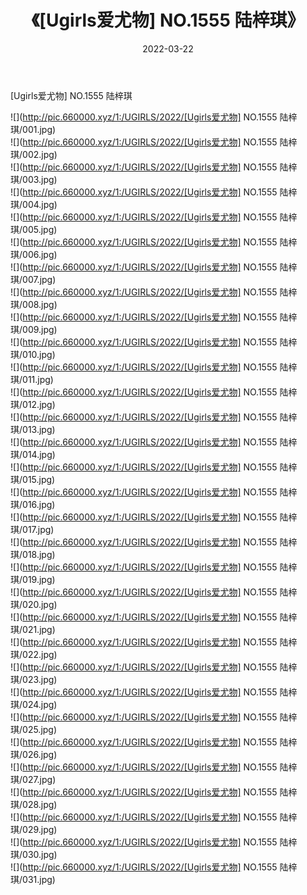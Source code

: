 ﻿---
layout: post
title:  《[Ugirls爱尤物] NO.1555 陆梓琪》
date:   2022-03-22
img: http://pic.660000.xyz/1:/UGIRLS/2022/[Ugirls爱尤物] NO.1555 陆梓琪/000.jpg
categories: [美女, 清纯, 唯美]
---

[Ugirls爱尤物] NO.1555 陆梓琪

 ![](http://pic.660000.xyz/1:/UGIRLS/2022/[Ugirls爱尤物] NO.1555 陆梓琪/001.jpg) <br>![](http://pic.660000.xyz/1:/UGIRLS/2022/[Ugirls爱尤物] NO.1555 陆梓琪/002.jpg) <br>![](http://pic.660000.xyz/1:/UGIRLS/2022/[Ugirls爱尤物] NO.1555 陆梓琪/003.jpg) <br>![](http://pic.660000.xyz/1:/UGIRLS/2022/[Ugirls爱尤物] NO.1555 陆梓琪/004.jpg) <br>![](http://pic.660000.xyz/1:/UGIRLS/2022/[Ugirls爱尤物] NO.1555 陆梓琪/005.jpg) <br>![](http://pic.660000.xyz/1:/UGIRLS/2022/[Ugirls爱尤物] NO.1555 陆梓琪/006.jpg) <br>![](http://pic.660000.xyz/1:/UGIRLS/2022/[Ugirls爱尤物] NO.1555 陆梓琪/007.jpg) <br>![](http://pic.660000.xyz/1:/UGIRLS/2022/[Ugirls爱尤物] NO.1555 陆梓琪/008.jpg) <br>![](http://pic.660000.xyz/1:/UGIRLS/2022/[Ugirls爱尤物] NO.1555 陆梓琪/009.jpg) <br>![](http://pic.660000.xyz/1:/UGIRLS/2022/[Ugirls爱尤物] NO.1555 陆梓琪/010.jpg) <br>![](http://pic.660000.xyz/1:/UGIRLS/2022/[Ugirls爱尤物] NO.1555 陆梓琪/011.jpg) <br>![](http://pic.660000.xyz/1:/UGIRLS/2022/[Ugirls爱尤物] NO.1555 陆梓琪/012.jpg) <br>![](http://pic.660000.xyz/1:/UGIRLS/2022/[Ugirls爱尤物] NO.1555 陆梓琪/013.jpg) <br>![](http://pic.660000.xyz/1:/UGIRLS/2022/[Ugirls爱尤物] NO.1555 陆梓琪/014.jpg) <br>![](http://pic.660000.xyz/1:/UGIRLS/2022/[Ugirls爱尤物] NO.1555 陆梓琪/015.jpg) <br>![](http://pic.660000.xyz/1:/UGIRLS/2022/[Ugirls爱尤物] NO.1555 陆梓琪/016.jpg) <br>![](http://pic.660000.xyz/1:/UGIRLS/2022/[Ugirls爱尤物] NO.1555 陆梓琪/017.jpg) <br>![](http://pic.660000.xyz/1:/UGIRLS/2022/[Ugirls爱尤物] NO.1555 陆梓琪/018.jpg) <br>![](http://pic.660000.xyz/1:/UGIRLS/2022/[Ugirls爱尤物] NO.1555 陆梓琪/019.jpg) <br>![](http://pic.660000.xyz/1:/UGIRLS/2022/[Ugirls爱尤物] NO.1555 陆梓琪/020.jpg) <br>![](http://pic.660000.xyz/1:/UGIRLS/2022/[Ugirls爱尤物] NO.1555 陆梓琪/021.jpg) <br>![](http://pic.660000.xyz/1:/UGIRLS/2022/[Ugirls爱尤物] NO.1555 陆梓琪/022.jpg) <br>![](http://pic.660000.xyz/1:/UGIRLS/2022/[Ugirls爱尤物] NO.1555 陆梓琪/023.jpg) <br>![](http://pic.660000.xyz/1:/UGIRLS/2022/[Ugirls爱尤物] NO.1555 陆梓琪/024.jpg) <br>![](http://pic.660000.xyz/1:/UGIRLS/2022/[Ugirls爱尤物] NO.1555 陆梓琪/025.jpg) <br>![](http://pic.660000.xyz/1:/UGIRLS/2022/[Ugirls爱尤物] NO.1555 陆梓琪/026.jpg) <br>![](http://pic.660000.xyz/1:/UGIRLS/2022/[Ugirls爱尤物] NO.1555 陆梓琪/027.jpg) <br>![](http://pic.660000.xyz/1:/UGIRLS/2022/[Ugirls爱尤物] NO.1555 陆梓琪/028.jpg) <br>![](http://pic.660000.xyz/1:/UGIRLS/2022/[Ugirls爱尤物] NO.1555 陆梓琪/029.jpg) <br>![](http://pic.660000.xyz/1:/UGIRLS/2022/[Ugirls爱尤物] NO.1555 陆梓琪/030.jpg) <br>![](http://pic.660000.xyz/1:/UGIRLS/2022/[Ugirls爱尤物] NO.1555 陆梓琪/031.jpg) <br>